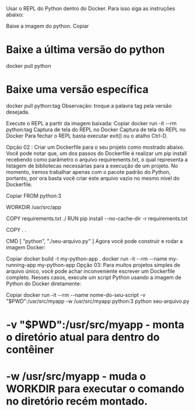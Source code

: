 Usar o REPL do Python dentro do Docker. Para isso siga as instruções abaixo:

Baixe a imagem do python.
Copiar
# Baixe a última versão do python
docker pull python

# Baixe uma versão específica
docker pull python:tag
Observação: troque a palavra tag pela versão desejada.

Execute o REPL a partir da imagem baixada:
Copiar
docker run -it --rm python:tag
Captura de tela do REPL no Docker
Captura de tela do REPL no Docker
Para fechar o REPL basta executar exit() ou o atalho Ctrl-D.

Opção 02 : Criar um Dockerfile para o seu projeto como mostrado abaixo. Você pode notar que, um dos passos do Dockerfile é realizar um pip install recebendo como parâmetro o arquivo requirements.txt, o qual representa a listagem de bibliotecas necessárias para a execução de um projeto. No momento, iremos trabalhar apenas com o pacote padrão do Python, portanto, por ora basta você criar este arquivo vazio no mesmo nível do Dockerfile.

Copiar
FROM python:3

WORKDIR /usr/src/app

COPY requirements.txt ./
RUN pip install --no-cache-dir -r requirements.txt

COPY . .

CMD [ "python", "./seu-arquivo.py" ]
Agora você pode construir e rodar a imagem Docker:

Copiar
docker build -t my-python-app .
docker run -it --rm --name my-running-app my-python-app
Opção 03: Para muitos projetos simples de arquivo único, você pode achar inconveniente escrever um Dockerfile completo. Nesses casos, execute um script Python usando a imagem de Python do Docker diretamente:

Copiar
docker run -it --rm --name nome-do-seu-script -v "$PWD":/usr/src/myapp -w /usr/src/myapp python:3 python seu-arquivo.py
# -v "$PWD":/usr/src/myapp - monta o diretório atual para dentro do contêiner
# -w /usr/src/myapp - muda o WORKDIR para executar o comando no diretório recém montado.
